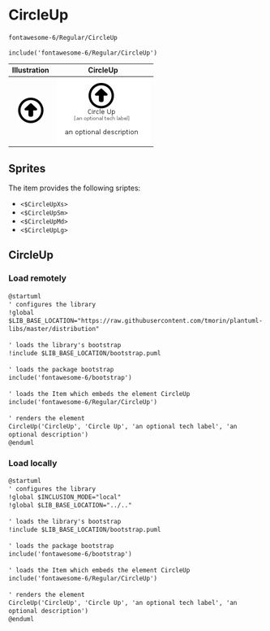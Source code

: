 # CircleUp


```text
fontawesome-6/Regular/CircleUp
```

```text
include('fontawesome-6/Regular/CircleUp')
```



| Illustration | CircleUp |
| :---: | :---: |
| ![illustration for Illustration](../../fontawesome-6/Regular/CircleUp.png) | ![illustration for CircleUp](../../fontawesome-6/Regular/CircleUp.Local.png) |



## Sprites
The item provides the following sriptes:

- `<$CircleUpXs>`
- `<$CircleUpSm>`
- `<$CircleUpMd>`
- `<$CircleUpLg>`





## CircleUp

### Load remotely
```plantuml
@startuml
' configures the library
!global $LIB_BASE_LOCATION="https://raw.githubusercontent.com/tmorin/plantuml-libs/master/distribution"

' loads the library's bootstrap
!include $LIB_BASE_LOCATION/bootstrap.puml

' loads the package bootstrap
include('fontawesome-6/bootstrap')

' loads the Item which embeds the element CircleUp
include('fontawesome-6/Regular/CircleUp')

' renders the element
CircleUp('CircleUp', 'Circle Up', 'an optional tech label', 'an optional description')
@enduml
```

### Load locally
```plantuml
@startuml
' configures the library
!global $INCLUSION_MODE="local"
!global $LIB_BASE_LOCATION="../.."

' loads the library's bootstrap
!include $LIB_BASE_LOCATION/bootstrap.puml

' loads the package bootstrap
include('fontawesome-6/bootstrap')

' loads the Item which embeds the element CircleUp
include('fontawesome-6/Regular/CircleUp')

' renders the element
CircleUp('CircleUp', 'Circle Up', 'an optional tech label', 'an optional description')
@enduml
```

